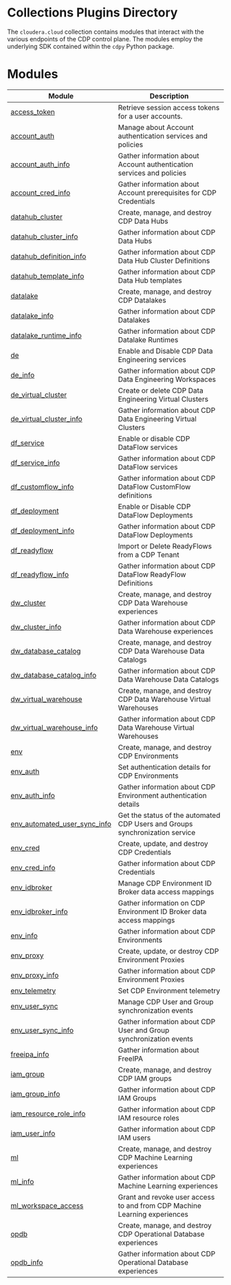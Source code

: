 # Collections Plugins Directory

The `cloudera.cloud` collection contains modules that interact with the various endpoints of the CDP control plane. The
modules employ the underlying SDK contained within the `cdpy` Python package.

# Modules

| Module | Description |
| --- | --- |
| [access_token](./modules/access_token.py) | Retrieve session access tokens for a user accounts. |
| [account_auth](./modules/account_auth.py) | Manage about Account authentication services and policies |
| [account_auth_info](./modules/account_auth_info.py) | Gather information about Account authentication services and policies |
| [account_cred_info](./modules/account_cred_info.py) | Gather information about Account prerequisites for CDP Credentials |
| [datahub_cluster](./modules/datahub_cluster.py) | Create, manage, and destroy CDP Data Hubs |
| [datahub_cluster_info](./modules/datahub_cluster_info.py) | Gather information about CDP Data Hubs |
| [datahub_definition_info](./modules/datahub_definition_info.py) | Gather information about CDP Data Hub Cluster Definitions |
| [datahub_template_info](./modules/datahub_template_info.py) | Gather information about CDP Data Hub templates |
| [datalake](./modules/datalake.py) | Create, manage, and destroy CDP Datalakes |
| [datalake_info](./modules/datalake_info.py) | Gather information about CDP Datalakes |
| [datalake_runtime_info](./modules/datalake_runtime_info.py) | Gather information about CDP Datalake Runtimes |
| [de](./modules/de.py) | Enable and Disable CDP Data Engineering services |
| [de_info](./modules/de_info.py) | Gather information about CDP Data Engineering Workspaces |
| [de_virtual_cluster](./modules/de_virtual_cluster.py) | Create or delete CDP Data Engineering Virtual Clusters |
| [de_virtual_cluster_info](./modules/de_virtual_cluster_info.py) | Gather information about CDP Data Engineering Virtual Clusters |
| [df_service](./modules/df_service.py) | Enable or disable CDP DataFlow services |
| [df_service_info](./modules/df_service_info.py) | Gather information about CDP DataFlow services |
| [df_customflow_info](./modules/df_customflow_info.py) | Gather information about CDP DataFlow CustomFlow definitions |
| [df_deployment](./modules/df_deployment.py) | Enable or Disable CDP DataFlow Deployments |
| [df_deployment_info](./modules/df_deployment_info.py) | Gather information about CDP DataFlow Deployments |
| [df_readyflow](./modules/df_readyflow.py) | Import or Delete ReadyFlows from a CDP Tenant |
| [df_readyflow_info](./modules/df_readyflow_info.py) | Gather information about CDP DataFlow ReadyFlow Definitions |
| [dw_cluster](./modules/dw_cluster.py) | Create, manage, and destroy CDP Data Warehouse experiences |
| [dw_cluster_info](./modules/dw_cluster_info.py) | Gather information about CDP Data Warehouse experiences |
| [dw_database_catalog](./modules/dw_database_catalog.py) | Create, manage, and destroy CDP Data Warehouse Data Catalogs |
| [dw_database_catalog_info](./modules/dw_database_catalog_info.py) | Gather information about CDP Data Warehouse Data Catalogs |
| [dw_virtual_warehouse](./modules/dw_virtual_warehouse.py) | Create, manage, and destroy CDP Data Warehouse Virtual Warehouses |
| [dw_virtual_warehouse_info](./modules/dw_virtual_warehouse_info.py) | Gather information about CDP Data Warehouse Virtual Warehouses |
| [env](./modules/env.py) | Create, manage, and destroy CDP Environments |
| [env_auth](./modules/env_auth.py) | Set authentication details for CDP Environments |
| [env_auth_info](./modules/env_auth_info.py) | Gather information about CDP Environment authentication details |
| [env_automated_user_sync_info](./modules/env_automated_user_sync_info.py) | Get the status of the automated CDP Users and Groups synchronization service |
| [env_cred](./modules/env_cred.py) | Create, update, and destroy CDP Credentials |
| [env_cred_info](./modules/env_cred_info.py) | Gather information about CDP Credentials |
| [env_idbroker](./modules/env_idbroker.py) | Manage CDP Environment ID Broker data access mappings |
| [env_idbroker_info](./modules/env_idbroker_info.py) | Gather information on CDP Environment ID Broker data access mappings |
| [env_info](./modules/env_info.py) | Gather information about CDP Environments |
| [env_proxy](./modules/env_proxy.py) | Create, update, or destroy CDP Environment Proxies |
| [env_proxy_info](./modules/env_proxy_info.py) | Gather information about CDP Environment Proxies |
| [env_telemetry](./modules/env_telemetry.py) | Set CDP Environment telemetry |
| [env_user_sync](./modules/env_user_sync.py) | Manage CDP User and Group synchronization events |
| [env_user_sync_info](./modules/env_user_sync_info.py) | Gather information about CDP User and Group synchronization events |
| [freeipa_info](./modules/freipa_info.py) | Gather information about FreeIPA |
| [iam_group](./modules/iam_group.py) | Create, manage, and destroy CDP IAM groups |
| [iam_group_info](./modules/iam_group_info.py) | Gather information about CDP IAM Groups |
| [iam_resource_role_info](./modules/iam_resource_role_info.py) | Gather information about CDP IAM resource roles |
| [iam_user_info](./modules/iam_user_info.py) | Gather information about CDP IAM users |
| [ml](./modules/ml.py) | Create, manage, and destroy CDP Machine Learning experiences |
| [ml_info](./modules/ml_info.py) | Gather information about CDP Machine Learning experiences |
| [ml_workspace_access](./modules/ml_workspace_access.py) | Grant and revoke user access to and from CDP Machine Learning experiences |
| [opdb](./modules/opdb.py) | Create, manage, and destroy CDP Operational Database experiences |
| [opdb_info](./modules/opdb_info.py) | Gather information about CDP Operational Database experiences |
